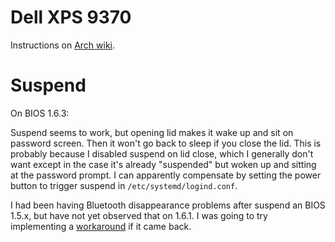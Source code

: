 # Dell XPS 9370

Instructions on [Arch
wiki](https://wiki.archlinux.org/index.php/Dell_XPS_13_(9370)).

# Suspend

On BIOS 1.6.3:

Suspend seems to work, but opening lid makes it wake up and sit on password
screen. Then it won't go back to sleep if you close the lid. This is probably
because I disabled suspend on lid close, which I generally don't want except in
the case it's already "suspended" but woken up and sitting at the password
prompt. I can apparently compensate by setting the power button to trigger suspend in `/etc/systemd/logind.conf`.

I had been having Bluetooth disappearance problems after suspend an BIOS 1.5.x,
but have not yet observed that on 1.6.1. I was going to try implementing
a [workaround](https://bugs.launchpad.net/dell-sputnik/+bug/1766825/comments/26) if it came back.

